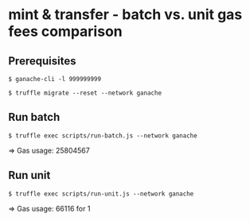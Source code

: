 # mint & transfer - batch vs. unit gas fees comparison

## Prerequisites

```
$ ganache-cli -l 999999999

```

```
$ truffle migrate --reset --network ganache
```

## Run batch

```
$ truffle exec scripts/run-batch.js --network ganache
```

=> Gas usage: 25804567

## Run unit

```
$ truffle exec scripts/run-unit.js --network ganache
```

=> Gas usage: 66116 for 1
